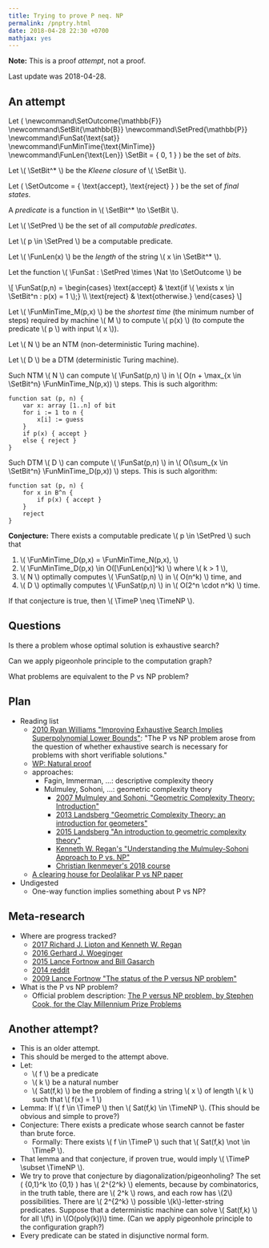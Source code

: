 ```yaml
---
title: Trying to prove P neq. NP
permalink: /pnptry.html
date: 2018-04-28 22:30 +0700
mathjax: yes
---
```


**Note:**
This is a proof *attempt*, not a proof.

Last update was 2018-04-28.

## An attempt

Let <span>\(
\newcommand\SetOutcome{\mathbb{F}}
\newcommand\SetBit{\mathbb{B}}
\newcommand\SetPred{\mathbb{P}}
\newcommand\FunSat{\text{sat}}
\newcommand\FunMinTime{\text{MinTime}}
\newcommand\FunLen{\text{Len}}
\SetBit = \{ 0, 1 \} \)</span>
be the set of *bits*.

Let \\( \SetBit^* \\) be the *Kleene closure* of \\( \SetBit \\).

Let <span>\( \SetOutcome = \{ \text{accept}, \text{reject} \} \)</span> be the set of *final states*.

A *predicate* is a function in \\( \SetBit^* \to \SetBit \\).

Let \\( \SetPred \\) be the set of all *computable predicates*.

Let \\( p \in \SetPred \\) be a computable predicate.

Let \\( \FunLen(x) \\) be the *length* of the string \\( x \in \SetBit^* \\).

Let the function \\( \FunSat : \SetPred \times \Nat \to \SetOutcome \\) be

<div>\[
\FunSat(p,n) = \begin{cases}
    \text{accept} & \text{if \( \exists x \in \SetBit^n : p(x) = 1 \);}
    \\
    \text{reject} & \text{otherwise.}
\end{cases}
\]</div>

Let \\( \FunMinTime_M(p,x) \\) be the *shortest time* (the minimum number of steps)
required by machine \\( M \\)
to compute \\( p(x) \\) (to compute the predicate \\( p \\) with input \\( x \\)).

Let \\( N \\) be an NTM (non-deterministic Turing machine).

Let \\( D \\) be a DTM (deterministic Turing machine).

Such NTM \\( N \\) can compute \\( \FunSat(p,n) \\) in \\( O(n + \max_{x \in \SetBit^n} \FunMinTime_N(p,x)) \\) steps.
This is such algorithm:

```
function sat (p, n) {
    var x: array [1..n] of bit
    for i := 1 to n {
        x[i] := guess
    }
    if p(x) { accept }
    else { reject }
}
```

Such DTM \\( D \\) can compute \\( \FunSat(p,n) \\) in \\( O(\sum_{x \in \SetBit^n} \FunMinTime_D(p,x)) \\) steps.
This is such algorithm:

```
function sat (p, n) {
    for x in B^n {
        if p(x) { accept }
    }
    reject
}
```

**Conjecture:** There exists a computable predicate \\( p \in \SetPred \\) such that
1. \\( \FunMinTime_D(p,x) = \FunMinTime_N(p,x), \\)
1. \\( \FunMinTime_D(p,x) \in O([\FunLen(x)]^k) \\) where \\( k > 1 \\),
1. \\( N \\) optimally computes \\( \FunSat(p,n) \\) in \\( O(n^k) \\) time, and
1. \\( D \\) optimally computes \\( \FunSat(p,n) \\) in \\( O(2^n \cdot n^k) \\) time.

If that conjecture is true, then \\( \TimeP \neq \TimeNP \\).

## Questions

Is there a problem whose optimal solution is exhaustive search?

Can we apply pigeonhole principle to the computation graph?

What problems are equivalent to the P vs NP problem?

## Plan

- Reading list
    - [2010 Ryan Williams "Improving Exhaustive Search Implies
    Superpolynomial Lower Bounds"](https://www.cs.cmu.edu/~ryanw/improved-algs-lbs2.pdf):
    "The P vs NP problem arose from the question of whether exhaustive search is necessary for problems
    with short verifiable solutions."
    - [WP: Natural proof](https://en.wikipedia.org/wiki/Natural_proof)
    - approaches:
        - Fagin, Immerman, ...: descriptive complexity theory
        - Mulmuley, Sohoni, ...: geometric complexity theory
            - [2007 Mulmuley and Sohoni, "Geometric Complexity Theory: Introduction"](https://arxiv.org/abs/0709.0746)
            - [2013 Landsberg "Geometric Complexity Theory: an introduction for geometers"](https://arxiv.org/abs/1305.7387)
            - [2015 Landsberg "An introduction to geometric complexity theory"](https://arxiv.org/abs/1509.02503)
            - [Kenneth W. Regan's "Understanding the Mulmuley-Sohoni Approach to P vs. NP"](https://www.cse.buffalo.edu//~regan/papers/pdf/Reg02MSFD.pdf)
            - [Christian Ikenmeyer's 2018 course](https://people.mpi-inf.mpg.de/~cikenmey/teaching/summer18/firstintrotogct/index.html)
    - [A clearing house for Deolalikar P vs NP paper](http://michaelnielsen.org/polymath1/index.php?title=Deolalikar_P_vs_NP_paper)
- Undigested
    - One-way function implies something about P vs NP?

## Meta-research

- Where are progress tracked?
    - [2017 Richard J. Lipton and Kenneth W. Regan](https://rjlipton.wordpress.com/2017/02/05/a-panel-on-p-vs-np/)
    - [2016 Gerhard J. Woeginger](http://www.win.tue.nl/~gwoegi/P-versus-NP.htm)
    - [2015 Lance Fortnow and Bill Gasarch](http://blog.computationalcomplexity.org/2015/08/have-we-made-progress-on-p-vs-np.html)
    - [2014 reddit](https://www.reddit.com/r/math/comments/1krrkx/what_progress_has_been_made_on_the_p_vs_np/)
    - [2009 Lance Fortnow "The status of the P versus NP problem"](http://www.ncmis.cas.cn/kxcb/jclyzs/201204/W020120424627425387644.pdf)
- What is the P vs NP problem?
    - Official problem description: [The P versus NP problem, by Stephen Cook, for the Clay Millennium Prize Problems](http://www.claymath.org/sites/default/files/pvsnp.pdf)

## Another attempt?

- This is an older attempt.
- This should be merged to the attempt above.
- Let:
    - \\( f \\) be a predicate
    - \\( k \\) be a natural number
    - \\( Sat(f,k) \\) be the problem of finding a string \\( x \\) of length \\( k \\) such that \\( f(x) = 1 \\)
- Lemma: If \\( f \in \TimeP \\) then \\( Sat(f,k) \in \TimeNP \\).
(This should be obvious and simple to prove?)
- Conjecture: There exists a predicate whose search cannot be faster than brute force.
    - Formally: There exists \\( f \in \TimeP \\) such that \\( Sat(f,k) \not \in \TimeP \\).
- That lemma and that conjecture, if proven true, would imply \\( \TimeP \subset \TimeNP \\).
- We try to prove that conjecture by diagonalization/pigeonholing?
The set <span>\( \{0,1\}^k \to \{0,1\} \)</span> has \\( 2^{2^k} \\) elements,
because by combinatorics, in the truth table, there are \\( 2^k \\) rows, and each row has \\(2\\) possibilities.
There are \\( 2^{2^k} \\) possible \\(k\\)-letter-string predicates.
Suppose that a deterministic machine can solve \\( Sat(f,k) \\) for all \\(f\\) in \\(O(poly(k))\\) time.
(Can we apply pigeonhole principle to the configuration graph?)
- Every predicate can be stated in disjunctive normal form.

